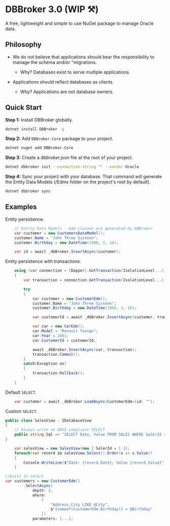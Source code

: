 # DBBroker 3.0 (WIP ⚒️)

A free, lightweight and simple to use NuGet package to manage Oracle data.

## Philosophy

- We do not believe that applications should bear the responsibility to manage the schema and/or "migrations.
  
  - Why? Databases exist to serve multiple applications.

- Applications should reflect databases as clients.

  - Why? Applications are not database owners.

## Quick Start

**Step 1:** Install DBBroker globally.

```bash
dotnet install DBBroker -g
```

**Step 2:** Add `DBBroker.Core` package to your project.

```bash
dotnet nuget add DBBroker.Core
```

**Step 3:** Create a dbbroker.json file at the root of your project.

```bash
dotnet dbbroker init --connection-string "" --vendor Oracle
```

**Step 4:** Sync your project with your database. That command will generate the Entity Data Models (/Edms folder on the project's root by default).

```bash
dotnet dbbroker sync
```

## Examples

Entity persistence.

```C#
    // Entity Data Models - Edm classes are generated by DBBroker
    var customer = new CustomersDataModel();
    customer.Name = "John Three Sixteen";
    customer.Birthday = new DateTime(1980, 3, 16);

    var id = await _dbBroker.InsertAsync(customer);
```

Entity persistence with transactions.

```C#
    using (var connection = [Dapper].GetTransaction(IsolationLevel...))
    {
        var transaction = connection.GetTransaction(IsolationLevel...);

        try 
        {
            var customer = new CustomerEdm();
            customer.Name = "John Three Sixteen";
            customer.Birthday = new DateTime(1980, 3, 16);

            var customerId = await _dbBroker.InsertAsync(customer, transaction);

            var car = new CarEdm();
            car.Model = "Renault Twingo";
            car.Year = 2001;
            car.CustomerId = customerId;

            await _dbBroker.InsertAsync(car, transaction);
            transaction.Commit();
        }
        catch(Exception ex)
        {
            transaction.Rollback();
        }
    }

```

Default `SELECT`.

```C#
    var customer = await _dbBroker.LoadAsync<CustomerEdm>(id: "");
```

Custom `SELECT`.

```C#
public class SalesView : IDatabaseView
{
    // Always write an ANSI compliant SELECT
    public string Sql => "SELECT Date, Value FROM SALES WHERE SalerId = @SalerId";
}
```

```C#
    var salesView = new SalesView(new { SalerId = 1 });
    foreach(var record in salesView.Select().Order(x => x.Value))
    {
        Console.WriteLine($"Date: {record.Date}; Value {record.Value}");
    }
```

```C#
//built in select
var customers = new CustomerEdm()
        .SelectAsync(
            depth: 2,
            where: 
                [
                    "Address.City LIKE @City",
                    $"{nameof(CustomerEdm.Birthday)} = @Birthday"
                ])
            parameters: [...];
```
